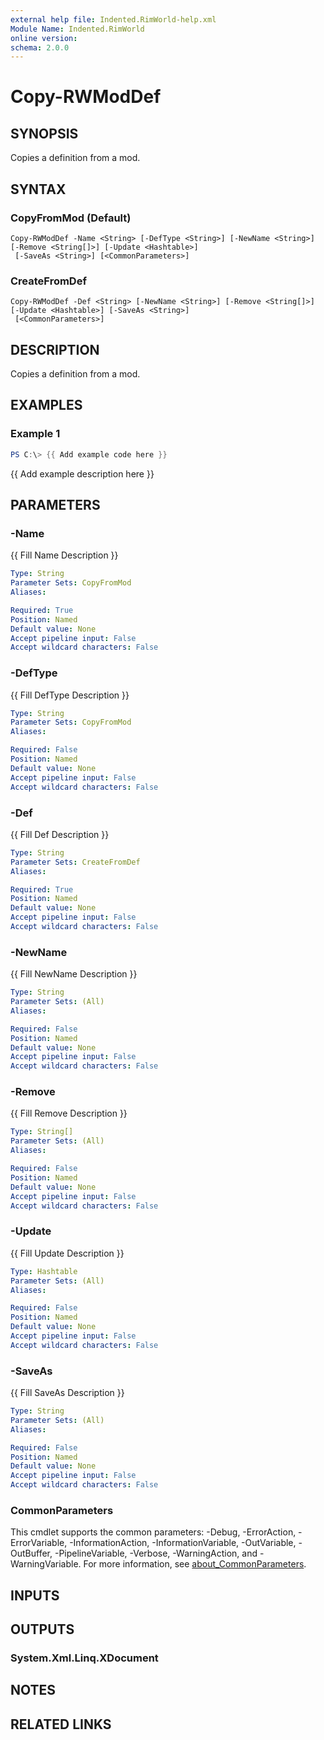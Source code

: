 ```yaml
---
external help file: Indented.RimWorld-help.xml
Module Name: Indented.RimWorld
online version:
schema: 2.0.0
---
```


# Copy-RWModDef

## SYNOPSIS
Copies a definition from a mod.

## SYNTAX

### CopyFromMod (Default)
```
Copy-RWModDef -Name <String> [-DefType <String>] [-NewName <String>] [-Remove <String[]>] [-Update <Hashtable>]
 [-SaveAs <String>] [<CommonParameters>]
```

### CreateFromDef
```
Copy-RWModDef -Def <String> [-NewName <String>] [-Remove <String[]>] [-Update <Hashtable>] [-SaveAs <String>]
 [<CommonParameters>]
```

## DESCRIPTION
Copies a definition from a mod.

## EXAMPLES

### Example 1
```powershell
PS C:\> {{ Add example code here }}
```

{{ Add example description here }}

## PARAMETERS

### -Name
{{ Fill Name Description }}

```yaml
Type: String
Parameter Sets: CopyFromMod
Aliases:

Required: True
Position: Named
Default value: None
Accept pipeline input: False
Accept wildcard characters: False
```

### -DefType
{{ Fill DefType Description }}

```yaml
Type: String
Parameter Sets: CopyFromMod
Aliases:

Required: False
Position: Named
Default value: None
Accept pipeline input: False
Accept wildcard characters: False
```

### -Def
{{ Fill Def Description }}

```yaml
Type: String
Parameter Sets: CreateFromDef
Aliases:

Required: True
Position: Named
Default value: None
Accept pipeline input: False
Accept wildcard characters: False
```

### -NewName
{{ Fill NewName Description }}

```yaml
Type: String
Parameter Sets: (All)
Aliases:

Required: False
Position: Named
Default value: None
Accept pipeline input: False
Accept wildcard characters: False
```

### -Remove
{{ Fill Remove Description }}

```yaml
Type: String[]
Parameter Sets: (All)
Aliases:

Required: False
Position: Named
Default value: None
Accept pipeline input: False
Accept wildcard characters: False
```

### -Update
{{ Fill Update Description }}

```yaml
Type: Hashtable
Parameter Sets: (All)
Aliases:

Required: False
Position: Named
Default value: None
Accept pipeline input: False
Accept wildcard characters: False
```

### -SaveAs
{{ Fill SaveAs Description }}

```yaml
Type: String
Parameter Sets: (All)
Aliases:

Required: False
Position: Named
Default value: None
Accept pipeline input: False
Accept wildcard characters: False
```

### CommonParameters
This cmdlet supports the common parameters: -Debug, -ErrorAction, -ErrorVariable, -InformationAction, -InformationVariable, -OutVariable, -OutBuffer, -PipelineVariable, -Verbose, -WarningAction, and -WarningVariable. For more information, see [about_CommonParameters](http://go.microsoft.com/fwlink/?LinkID=113216).

## INPUTS

## OUTPUTS

### System.Xml.Linq.XDocument
## NOTES

## RELATED LINKS
